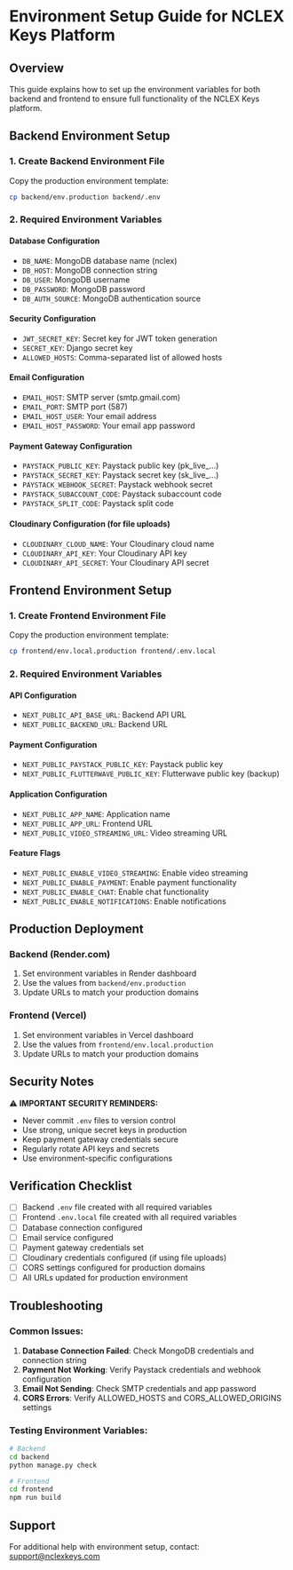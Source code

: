 # Environment Setup Guide for NCLEX Keys Platform

## Overview
This guide explains how to set up the environment variables for both backend and frontend to ensure full functionality of the NCLEX Keys platform.

## Backend Environment Setup

### 1. Create Backend Environment File
Copy the production environment template:
```bash
cp backend/env.production backend/.env
```

### 2. Required Environment Variables

#### Database Configuration
- `DB_NAME`: MongoDB database name (nclex)
- `DB_HOST`: MongoDB connection string
- `DB_USER`: MongoDB username
- `DB_PASSWORD`: MongoDB password
- `DB_AUTH_SOURCE`: MongoDB authentication source

#### Security Configuration
- `JWT_SECRET_KEY`: Secret key for JWT token generation
- `SECRET_KEY`: Django secret key
- `ALLOWED_HOSTS`: Comma-separated list of allowed hosts

#### Email Configuration
- `EMAIL_HOST`: SMTP server (smtp.gmail.com)
- `EMAIL_PORT`: SMTP port (587)
- `EMAIL_HOST_USER`: Your email address
- `EMAIL_HOST_PASSWORD`: Your email app password

#### Payment Gateway Configuration
- `PAYSTACK_PUBLIC_KEY`: Paystack public key (pk_live_...)
- `PAYSTACK_SECRET_KEY`: Paystack secret key (sk_live_...)
- `PAYSTACK_WEBHOOK_SECRET`: Paystack webhook secret
- `PAYSTACK_SUBACCOUNT_CODE`: Paystack subaccount code
- `PAYSTACK_SPLIT_CODE`: Paystack split code

#### Cloudinary Configuration (for file uploads)
- `CLOUDINARY_CLOUD_NAME`: Your Cloudinary cloud name
- `CLOUDINARY_API_KEY`: Your Cloudinary API key
- `CLOUDINARY_API_SECRET`: Your Cloudinary API secret

## Frontend Environment Setup

### 1. Create Frontend Environment File
Copy the production environment template:
```bash
cp frontend/env.local.production frontend/.env.local
```

### 2. Required Environment Variables

#### API Configuration
- `NEXT_PUBLIC_API_BASE_URL`: Backend API URL
- `NEXT_PUBLIC_BACKEND_URL`: Backend URL

#### Payment Configuration
- `NEXT_PUBLIC_PAYSTACK_PUBLIC_KEY`: Paystack public key
- `NEXT_PUBLIC_FLUTTERWAVE_PUBLIC_KEY`: Flutterwave public key (backup)

#### Application Configuration
- `NEXT_PUBLIC_APP_NAME`: Application name
- `NEXT_PUBLIC_APP_URL`: Frontend URL
- `NEXT_PUBLIC_VIDEO_STREAMING_URL`: Video streaming URL

#### Feature Flags
- `NEXT_PUBLIC_ENABLE_VIDEO_STREAMING`: Enable video streaming
- `NEXT_PUBLIC_ENABLE_PAYMENT`: Enable payment functionality
- `NEXT_PUBLIC_ENABLE_CHAT`: Enable chat functionality
- `NEXT_PUBLIC_ENABLE_NOTIFICATIONS`: Enable notifications

## Production Deployment

### Backend (Render.com)
1. Set environment variables in Render dashboard
2. Use the values from `backend/env.production`
3. Update URLs to match your production domains

### Frontend (Vercel)
1. Set environment variables in Vercel dashboard
2. Use the values from `frontend/env.local.production`
3. Update URLs to match your production domains

## Security Notes

⚠️ **IMPORTANT SECURITY REMINDERS:**
- Never commit `.env` files to version control
- Use strong, unique secret keys in production
- Keep payment gateway credentials secure
- Regularly rotate API keys and secrets
- Use environment-specific configurations

## Verification Checklist

- [ ] Backend `.env` file created with all required variables
- [ ] Frontend `.env.local` file created with all required variables
- [ ] Database connection configured
- [ ] Email service configured
- [ ] Payment gateway credentials set
- [ ] Cloudinary credentials configured (if using file uploads)
- [ ] CORS settings configured for production domains
- [ ] All URLs updated for production environment

## Troubleshooting

### Common Issues:
1. **Database Connection Failed**: Check MongoDB credentials and connection string
2. **Payment Not Working**: Verify Paystack credentials and webhook configuration
3. **Email Not Sending**: Check SMTP credentials and app password
4. **CORS Errors**: Verify ALLOWED_HOSTS and CORS_ALLOWED_ORIGINS settings

### Testing Environment Variables:
```bash
# Backend
cd backend
python manage.py check

# Frontend
cd frontend
npm run build
```

## Support
For additional help with environment setup, contact: support@nclexkeys.com
